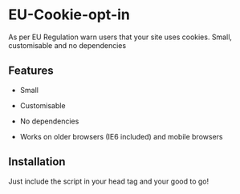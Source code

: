 EU-Cookie-opt-in
================

As per EU Regulation warn users that your site uses cookies. Small, customisable and no dependencies

## Features

* Small

* Customisable

* No dependencies

* Works on older browsers (IE6 included) and mobile browsers

## Installation

Just include the script in your head tag and your good to go!
